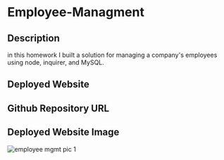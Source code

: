 # Employee-Managment



## Description
in this homework I built a solution for managing a company's employees using node, inquirer, and MySQL.
## Deployed Website

## Github Repository URL


## Deployed Website Image
![employee mgmt pic 1](https://user-images.githubusercontent.com/67669417/103471922-7ff36980-4d3b-11eb-9c4d-96378c3273ff.PNG)
